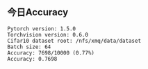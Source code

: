 ## 今日Accuracy
```language
Pytorch version: 1.5.0
Torchvision version: 0.6.0
Cifar10 dataset root: /nfs/xmq/data/dataset
Batch size: 64
Accuracy: 7698/10000 (0.77%)
Accuracy: 0.7698
```
